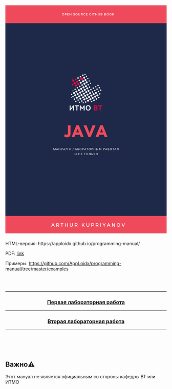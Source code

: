 
<h2 align=center><img src="assets/img/book-title.png"/></h2>
HTML-версия: https://apploidx.github.io/programming-manual/ <br>

PDF: [link](https://github.com/AppLoidx/programming-manual/blob/master/compiled/test/Compiled-v2.3.pdf)

Примеры: https://github.com/AppLoidx/programming-manual/tree/master/examples

<br><br>
<hr>

<h3 align=center><a href="lab-1-JVM-byte-code.md">Первая лабораторная работа</a></h3>
<hr>
<h3 align=center><a href="lab-2-oop.md">Вторая лабораторная работа</a></h3>
<hr>
<br>
<br><br>

## Важно⚠️
Этот мануал не является официальным со стороны кафедры ВТ или ИТМО
